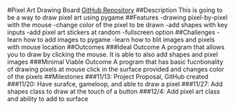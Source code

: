 #Pixel Art Drawing Board
[GitHub Repository](https://github.com/hchavens/PFDA_Final_Project_Havens)
##Description
This is going to be a way to draw pixel art using pygame
##Features
-drawing pixel-by-pixel with the mouse
-change color of the pixel to be drawn
-add shapes with key inputs
-add pixel art stickers at random 
-fullscreen option
##Challenges
-learn how to add images to pygame
-learn how to blit images and pixels with mouse location
##Outcomes
###Ideal Outcome
A program that allows you to draw by clicking the mouse. It is able to also add shapes and pixel images
###Minimal Viable Outcome
A program that has basic fucntionality of drawing pixels at mouse click in the surface provided and changes color of the pixels
##Milestones
###11/13: Project Proposal, GitHub created
###11/20: Have surafce, gameloop, and able to draw a pixel
###11/27: Add shapes class to draw at the touch of a button
###12/4: Add pixel art class and ability to add to surface